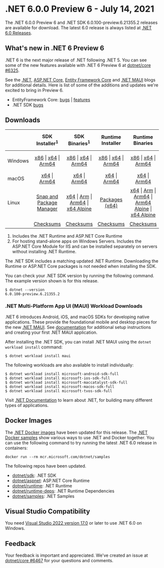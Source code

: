 # .NET 6.0.0 Preview 6 - July 14, 2021

The .NET 6.0.0 Preview 6 and .NET SDK 6.0.100-preview.6.21355.2 releases are available for download. The latest 6.0 release is always listed at [.NET 6.0 Releases](../README.md).

## What's new in .NET 6 Preview 6

.NET 6 is the next major release of .NET following .NET 5. You can see some of the new features available with .NET 6 Preview 6 at [dotnet/core #6325](https://github.com/dotnet/core/issues/6325).

See the [.NET][dotnet-blog], [ASP.NET Core][aspnet-blog], [Entity Framework Core][ef-blog] and [.NET MAUI][maui-blog] blogs for additional details.
Here is list of some of the additions and updates we're excited to bring in Preview 6.

* EntityFramework Core: [bugs][ef_bugs] | [features][ef_features]
* .NET SDK [bugs][sdk_bugs]

## Downloads

|           | SDK Installer<sup>1</sup>                        | SDK Binaries<sup>1</sup>                 | Runtime Installer                                        | Runtime Binaries                                 | ASP.NET Core Runtime           |Windows Desktop Runtime          |
| --------- | :------------------------------------------:     | :----------------------:                 | :---------------------------:                            | :-------------------------:                      | :-----------------:            | :-----------------:            |
| Windows   | [x86][dotnet-sdk-win-x86.exe] \| [x64][dotnet-sdk-win-x64.exe] \| [Arm64][dotnet-sdk-win-arm64.exe] | [x86][dotnet-sdk-win-x86.zip] \| [x64][dotnet-sdk-win-x64.zip] \|  [Arm64][dotnet-sdk-win-arm64.zip] | [x86][dotnet-runtime-win-x86.exe] \| [x64][dotnet-runtime-win-x64.exe] \| [Arm64][dotnet-runtime-win-arm64.exe] | [x86][dotnet-runtime-win-x86.zip] \| [x64][dotnet-runtime-win-x64.zip] \| [Arm64][dotnet-runtime-win-arm64.zip] | [x86][aspnetcore-runtime-win-x86.exe] \| [x64][aspnetcore-runtime-win-x64.exe] \|<br/> [Hosting Bundle][dotnet-hosting-win.exe]<sup>2</sup> | [x86][windowsdesktop-runtime-win-x86.exe] \| [x64][windowsdesktop-runtime-win-x64.exe] \| [Arm64][windowsdesktop-runtime-win-Arm64.exe] |
| macOS     | [x64][dotnet-sdk-osx-x64.pkg] \| [Arm64][dotnet-sdk-osx-arm64.pkg] | [x64][dotnet-sdk-osx-x64.tar.gz]  \| [Arm64][dotnet-sdk-osx-arm64.tar.gz]  | [x64][dotnet-runtime-osx-x64.pkg] \| [Arm64][dotnet-runtime-osx-arm64.pkg] | [x64][dotnet-runtime-osx-x64.tar.gz] \| [Arm64][dotnet-runtime-osx-arm64.tar.gz] | [x64][aspnetcore-runtime-osx-x64.tar.gz] \| [Arm64][aspnetcore-runtime-osx-arm64.tar.gz]  | - |<sup>1</sup>
| Linux     |  [Snap and Package Manager](../install.md) | [x64][dotnet-sdk-linux-x64.tar.gz] \| [Arm][dotnet-sdk-linux-arm.tar.gz] \| [Arm64][dotnet-sdk-linux-arm64.tar.gz] \| [x64 Alpine][dotnet-sdk-linux-musl-x64.tar.gz] | [Packages (x64)][linux-packages] | [x64][dotnet-runtime-linux-x64.tar.gz] \| [Arm][dotnet-runtime-linux-arm.tar.gz] \| [Arm64][dotnet-runtime-linux-arm64.tar.gz] \| [Arm64 Alpine][dotnet-runtime-linux-musl-arm64.tar.gz] \| [x64 Alpine][dotnet-runtime-linux-musl-x64.tar.gz] | [x64][aspnetcore-runtime-linux-x64.tar.gz]<sup>1</sup>  \| [Arm][aspnetcore-runtime-linux-arm.tar.gz] \| [Arm64][aspnetcore-runtime-linux-arm64.tar.gz]<sup>1</sup>  \| [x64 Alpine][aspnetcore-runtime-linux-musl-x64.tar.gz] \| [Arm64 Alpine][aspnetcore-runtime-linux-musl-arm64.tar.gz] | - | <sup>1</sup> |
|  | [Checksums][checksums-sdk]                             | [Checksums][checksums-sdk]                                      | [Checksums][checksums-runtime]                             | [Checksums][checksums-runtime]  | [Checksums][checksums-runtime]  | [Checksums][checksums-runtime]


1. Includes the .NET Runtime and ASP.NET Core Runtime
2. For hosting stand-alone apps on Windows Servers. Includes the ASP.NET Core Module for IIS and can be installed separately on servers without installing .NET Runtime.


The .NET SDK includes a matching updated .NET Runtime. Downloading the Runtime or ASP.NET Core packages is not needed when installing the SDK.

You can check your .NET SDK version by running the following command. The example version shown is for this release.

```console
$ dotnet --version
6.0.100-preview.6.21355.2
```

### .NET Multi-Platform App UI (MAUI) Workload Downloads

.NET 6 introduces Android, iOS, and macOS SDKs for developing native applications. These provide the foundational mobile and desktop pieces for the new [.NET MAUI](https://github.com/dotnet/maui). See [documentation](https://learn.microsoft.com/dotnet/maui/get-started/installation) for additional setup instructions and creating your first .NET MAUI application.

After installing the .NET SDK, you can install .NET MAUI using the `dotnet workload install` command:

```console
$ dotnet workload install maui
```

The following workloads are also available to install individually:

```console
$ dotnet workload install microsoft-android-sdk-full
$ dotnet workload install microsoft-ios-sdk-full
$ dotnet workload install microsoft-maccatalyst-sdk-full
$ dotnet workload install microsoft-macos-sdk-full
$ dotnet workload install microsoft-tvos-sdk-full
```


Visit [.NET Documentation](https://learn.microsoft.com/dotnet/core/) to learn about .NET, for building many different types of applications.


## Docker Images

The [.NET Docker images](https://hub.docker.com/_/microsoft-dotnet) have been updated for this release. The [.NET Docker samples](https://github.com/dotnet/dotnet-docker/blob/main/samples/README.md) show various ways to use .NET and Docker together. You can use the following command to try running the latest .NET 6.0 release in containers:

```console
docker run --rm mcr.microsoft.com/dotnet/samples
```

The following repos have been updated.

* [dotnet/sdk](https://github.com/dotnet/dotnet-docker/blob/main/README.sdk.md): .NET SDK
* [dotnet/aspnet](https://github.com/dotnet/dotnet-docker/blob/main/README.aspnet.md): ASP.NET Core Runtime
* [dotnet/runtime](https://github.com/dotnet/dotnet-docker/blob/main/README.runtime.md): .NET Runtime
* [dotnet/runtime-deps](https://github.com/dotnet/dotnet-docker/blob/main/README.runtime.md): .NET Runtime Dependencies
* [dotnet/samples](https://github.com/dotnet/dotnet-docker/blob/main/README.samples.md): .NET Samples


## Visual Studio Compatibility

You need [Visual Studio 2022 version 17.0](https://visualstudio.microsoft.com) or later to use .NET 6.0 on Windows.


## Feedback

Your feedback is important and appreciated. We've created an issue at [dotnet/core #6467](https://github.com/dotnet/core/issues/6467) for your questions and comments.

[blob-runtime]: https://dotnetcli.blob.core.windows.net/dotnet/Runtime/
[blob-sdk]: https://dotnetcli.blob.core.windows.net/dotnet/Sdk/
[release-notes]: https://github.com/dotnet/core/blob/main/release-notes/6.0/preview/6.0.0-preview.6.md

[checksums-runtime]: https://dotnetcli.blob.core.windows.net/dotnet/checksums/6.0.0-preview.6-sha.txt
[checksums-sdk]: https://dotnetcli.blob.core.windows.net/dotnet/checksums/6.0.0-preview.6-sha.txt

[linux-install]: https://learn.microsoft.com/dotnet/core/install/linux
[linux-setup]: https://github.com/dotnet/core/blob/main/Documentation/linux-setup.md

[dotnet-blog]:  https://devblogs.microsoft.com/dotnet/announcing-net-6-preview-6/
[aspnet-blog]: https://devblogs.microsoft.com/aspnet/asp-net-core-updates-in-net-6-preview-6
[maui-blog]: https://devblogs.microsoft.com/dotnet/announcing-net-maui-preview-6/
[ef-blog]: https://devblogs.microsoft.com/dotnet/announcing-entity-framework-core-6-0-preview-6-configure-conventions
[ef_bugs]: https://github.com/dotnet/efcore/issues?q=is%3Aissue+milestone%3A6.0.0-preview6+is%3Aclosed+label%3Atype-bug
[ef_features]: https://github.com/dotnet/efcore/issues?q=is%3Aissue+milestone%3A6.0.0-preview6+is%3Aclosed+label%3Atype-enhancement

[aspnet_bugs]: https://github.com/aspnet/AspNetCore/issues?q=is%3Aissue+milestone%3A6.0.0-preview6+label%3ADone+label%3Abug
[aspnet_features]: https://github.com/aspnet/AspNetCore/issues?q=is%3Aissue+milestone%3A6.0.0-preview6+label%3ADone+label%3Aenhancement
[runtime_bugs]: https://github.com/dotnet/runtime/issues?utf8=%E2%9C%93&q=is%3Aissue+milestone%3A6.0+label%3Abug+
[runtime_features]: https://github.com/dotnet/runtime/issues?q=is%3Aissue+milestone%3A6.0+label%3Aenhancement

[sdk_bugs]: https://github.com/dotnet/sdk/issues?q=is%3Aissue+is%3Aclosed+milestone%3A6.0.1xx
[linux-packages]: ../install-linux.md


[//]: # ( Runtime 6.0.0-preview.6.21352.12)
[dotnet-runtime-linux-arm.tar.gz]: https://download.visualstudio.microsoft.com/download/pr/8338df6d-f649-447f-8998-e393c63c6645/19f0f84b693fc54222b50870baca4899/dotnet-runtime-6.0.0-preview.6.21352.12-linux-arm.tar.gz
[dotnet-runtime-linux-arm64.tar.gz]: https://download.visualstudio.microsoft.com/download/pr/28b6d195-c69d-445a-b1c1-821e1a1cd8a1/6c85254b5cd005094a41ebd56774d4e5/dotnet-runtime-6.0.0-preview.6.21352.12-linux-arm64.tar.gz
[dotnet-runtime-linux-musl-arm.tar.gz]: https://download.visualstudio.microsoft.com/download/pr/a5dbb2b9-ee75-4863-9495-a3b725023b0b/97d974fbe72d6c4515a2f93a88244ddf/dotnet-runtime-6.0.0-preview.6.21352.12-linux-musl-arm.tar.gz
[dotnet-runtime-linux-musl-arm64.tar.gz]: https://download.visualstudio.microsoft.com/download/pr/b1434d75-89c3-4b52-9a43-870c0a017897/6c50fdffdc2bd153c809e8dad409c9fe/dotnet-runtime-6.0.0-preview.6.21352.12-linux-musl-arm64.tar.gz
[dotnet-runtime-linux-musl-x64.tar.gz]: https://download.visualstudio.microsoft.com/download/pr/026cb7b2-fe95-4234-878e-410f678112f9/659fe44ad45762b42a13e66dd2795028/dotnet-runtime-6.0.0-preview.6.21352.12-linux-musl-x64.tar.gz
[dotnet-runtime-linux-x64.tar.gz]: https://download.visualstudio.microsoft.com/download/pr/841cf439-e6c6-4164-ae75-e4f1f3aafe0c/fd64b0395f6f0dee9ed184d918e49cd7/dotnet-runtime-6.0.0-preview.6.21352.12-linux-x64.tar.gz
[dotnet-runtime-osx-arm64.pkg]: https://download.visualstudio.microsoft.com/download/pr/3e5fcfb9-e470-4989-9677-39dc2fafd154/6b2a23abd069560e975e4c517df7b74c/dotnet-runtime-6.0.0-preview.6.21352.12-osx-arm64.pkg
[dotnet-runtime-osx-arm64.tar.gz]: https://download.visualstudio.microsoft.com/download/pr/e6e0f9af-9d3a-4a31-b260-666b0b3e4221/51b3052f9c84277b38578c5d7281dc4a/dotnet-runtime-6.0.0-preview.6.21352.12-osx-arm64.tar.gz
[dotnet-runtime-osx-x64.pkg]: https://download.visualstudio.microsoft.com/download/pr/fd4e78c4-eb09-4e98-9a60-0cf796a8af20/1095c137d3801cffaa6ada35eae0c1a3/dotnet-runtime-6.0.0-preview.6.21352.12-osx-x64.pkg
[dotnet-runtime-osx-x64.tar.gz]: https://download.visualstudio.microsoft.com/download/pr/67ae4f96-a7b5-49e3-809d-50de8e771c0f/ef5e3b6a1ff3abcf881b7ae880253469/dotnet-runtime-6.0.0-preview.6.21352.12-osx-x64.tar.gz
[dotnet-runtime-win-arm64.exe]: https://download.visualstudio.microsoft.com/download/pr/e40dee15-1d90-4917-8a41-d5ce3f218407/4b412277f3b9c39e9288bb4020240546/dotnet-runtime-6.0.0-preview.6.21352.12-win-arm64.exe
[dotnet-runtime-win-arm64.zip]: https://download.visualstudio.microsoft.com/download/pr/b68e27f8-d382-40f6-adc9-17aa1013925d/7cbd7bb99d2f181c40290b97018071b5/dotnet-runtime-6.0.0-preview.6.21352.12-win-arm64.zip
[dotnet-runtime-win-x64.exe]: https://download.visualstudio.microsoft.com/download/pr/d8031c86-e522-40eb-8c5e-edffcd711268/1880257fd9d1cdff0d3d4733c7246376/dotnet-runtime-6.0.0-preview.6.21352.12-win-x64.exe
[dotnet-runtime-win-x64.zip]: https://download.visualstudio.microsoft.com/download/pr/7282c65e-b906-48b7-b8f7-6bf3a6f980f0/ca7af999c52955ffdc45300b1de97a08/dotnet-runtime-6.0.0-preview.6.21352.12-win-x64.zip
[dotnet-runtime-win-x86.exe]: https://download.visualstudio.microsoft.com/download/pr/547ecbd0-9861-4ad1-beab-cfb256c2d212/f1e11ce269c7e8b8d91139075cde2d59/dotnet-runtime-6.0.0-preview.6.21352.12-win-x86.exe
[dotnet-runtime-win-x86.zip]: https://download.visualstudio.microsoft.com/download/pr/fa4333d5-b145-4bd1-b86d-101e758ff253/3b813e4a0f98fcc4f9f0930ab43a26df/dotnet-runtime-6.0.0-preview.6.21352.12-win-x86.zip

[//]: # ( WindowsDesktop 6.0.0-preview.6.21353.1)
[windowsdesktop-runtime-win-arm64.exe]: https://download.visualstudio.microsoft.com/download/pr/7c074ee8-043b-4f50-a135-e198b4a26bb2/fc4e30c8c0a7266cc92fbe7221173fad/windowsdesktop-runtime-6.0.0-preview.6.21353.1-win-arm64.exe
[windowsdesktop-runtime-win-x64.exe]: https://download.visualstudio.microsoft.com/download/pr/b6bef7e7-7d36-41fa-a937-119a786bdae3/b8251935ec30137f6d83dab3e6f1f12c/windowsdesktop-runtime-6.0.0-preview.6.21353.1-win-x64.exe
[windowsdesktop-runtime-win-x86.exe]: https://download.visualstudio.microsoft.com/download/pr/14c95c30-bc3b-43d9-b569-4e388ab7ab19/2e3b68dc6ee53a6aab3f71ad891215d3/windowsdesktop-runtime-6.0.0-preview.6.21353.1-win-x86.exe

[//]: # ( ASP 6.0.0-preview.6.21355.2)
[aspnetcore-runtime-linux-arm.tar.gz]: https://download.visualstudio.microsoft.com/download/pr/fead33a0-bfa8-4a3c-93c2-fa6dcd7fce47/11681525584ed1a381ecae3536693250/aspnetcore-runtime-6.0.0-preview.6.21355.2-linux-arm.tar.gz
[aspnetcore-runtime-linux-arm64.tar.gz]: https://download.visualstudio.microsoft.com/download/pr/7535469b-06d6-407d-b751-732ba8ba12d2/9ae4e842565ae3c50e5c2673c06bbe37/aspnetcore-runtime-6.0.0-preview.6.21355.2-linux-arm64.tar.gz
[aspnetcore-runtime-linux-musl-arm.tar.gz]: https://download.visualstudio.microsoft.com/download/pr/ff9927bd-791b-4d24-9a0c-efb0ed21fef2/655e8c11a83cf865400654fc473b3f8b/aspnetcore-runtime-6.0.0-preview.6.21355.2-linux-musl-arm.tar.gz
[aspnetcore-runtime-linux-musl-arm64.tar.gz]: https://download.visualstudio.microsoft.com/download/pr/bab174a9-3aef-467a-82d3-3fec5a8e562a/ea80ec9fb413a934e5b8f4d2e60ec5c7/aspnetcore-runtime-6.0.0-preview.6.21355.2-linux-musl-arm64.tar.gz
[aspnetcore-runtime-linux-musl-x64.tar.gz]: https://download.visualstudio.microsoft.com/download/pr/0678c787-648a-4385-9b33-af728cba9e0b/56171f0269e38da631bf1ed416edb7d9/aspnetcore-runtime-6.0.0-preview.6.21355.2-linux-musl-x64.tar.gz
[aspnetcore-runtime-linux-x64.tar.gz]: https://download.visualstudio.microsoft.com/download/pr/24e3144f-550d-49a2-bb40-8fb06aaf29a8/300b021763dbff231af63adb28ec6abd/aspnetcore-runtime-6.0.0-preview.6.21355.2-linux-x64.tar.gz
[aspnetcore-runtime-osx-arm64.tar.gz]: https://download.visualstudio.microsoft.com/download/pr/3830a164-7a1d-43b9-ad38-175f11a3731c/2f9e05c8da288e93154810154616dfa2/aspnetcore-runtime-6.0.0-preview.6.21355.2-osx-arm64.tar.gz
[aspnetcore-runtime-osx-x64.tar.gz]: https://download.visualstudio.microsoft.com/download/pr/392fdec4-7fee-4b86-9497-c1f63eb87acb/e5c215160b9e93e43f581e59bff87c9d/aspnetcore-runtime-6.0.0-preview.6.21355.2-osx-x64.tar.gz
[aspnetcore-runtime-win-arm64.zip]: https://download.visualstudio.microsoft.com/download/pr/72a69c8a-e91c-4328-8cb1-699af101fe9f/19354d5c08dadc1812115a21e18655ce/aspnetcore-runtime-6.0.0-preview.6.21355.2-win-arm64.zip
[aspnetcore-runtime-win-x64.exe]: https://download.visualstudio.microsoft.com/download/pr/02355756-f7fc-43fc-a752-e7dbf3098b1c/4972c4b8b2973b00042a11d39a2d3d10/aspnetcore-runtime-6.0.0-preview.6.21355.2-win-x64.exe
[aspnetcore-runtime-win-x64.zip]: https://download.visualstudio.microsoft.com/download/pr/706b6612-e557-432b-88ea-96d13e2af5a3/f00c6537f1a7711138216555797d6833/aspnetcore-runtime-6.0.0-preview.6.21355.2-win-x64.zip
[aspnetcore-runtime-win-x86.exe]: https://download.visualstudio.microsoft.com/download/pr/1bfa5cd7-d533-4457-90c4-e412610464d0/7b3fc132d204581a9d0f2c809e5b837f/aspnetcore-runtime-6.0.0-preview.6.21355.2-win-x86.exe
[aspnetcore-runtime-win-x86.zip]: https://download.visualstudio.microsoft.com/download/pr/5062e035-1f6f-48af-88b1-51ff3a67f7fc/fea719da53e107752b6d1c7e2001f758/aspnetcore-runtime-6.0.0-preview.6.21355.2-win-x86.zip
[dotnet-hosting-win.exe]: https://download.visualstudio.microsoft.com/download/pr/cf05db87-6052-43ae-8cda-c0aaf1e455d9/a09408560e38c80529d42bbf1bdf552b/dotnet-hosting-6.0.0-preview.6.21355.2-win.exe

[//]: # ( SDK 6.0.100-preview.6.21355.2 )
[dotnet-sdk-linux-arm.tar.gz]: https://download.visualstudio.microsoft.com/download/pr/5aed712c-c0bc-43fd-9fca-9483af66c8f1/66093c96a21248ee1ec77110478d13b3/dotnet-sdk-6.0.100-preview.6.21355.2-linux-arm.tar.gz
[dotnet-sdk-linux-arm64.tar.gz]: https://download.visualstudio.microsoft.com/download/pr/8a6a12fc-35bb-47ca-9353-b1e97d569382/61221db91a720e7ae5833460f2ea53d2/dotnet-sdk-6.0.100-preview.6.21355.2-linux-arm64.tar.gz
[dotnet-sdk-linux-musl-arm.tar.gz]: https://download.visualstudio.microsoft.com/download/pr/7f8958ec-0b14-4bc9-9519-41864d501b26/0fd817bc76e6ae0ad5b4a2f3549a3c75/dotnet-sdk-6.0.100-preview.6.21355.2-linux-musl-arm.tar.gz
[dotnet-sdk-linux-musl-arm64.tar.gz]: https://download.visualstudio.microsoft.com/download/pr/0ff6fc52-91f0-4aa5-baa8-e2d4cf46b3e2/40b9c873ac7c37d578a4f3795758651c/dotnet-sdk-6.0.100-preview.6.21355.2-linux-musl-arm64.tar.gz
[dotnet-sdk-linux-musl-x64.tar.gz]: https://download.visualstudio.microsoft.com/download/pr/41ee1046-a104-4983-82c3-1a33f6b85e31/658fc456b3b8b4435f7556a2c5d5f16d/dotnet-sdk-6.0.100-preview.6.21355.2-linux-musl-x64.tar.gz
[dotnet-sdk-linux-x64.tar.gz]: https://download.visualstudio.microsoft.com/download/pr/45f9f84c-dbe6-458e-bea1-c1e931802486/995edcbcd852a07b0a285626f30afb33/dotnet-sdk-6.0.100-preview.6.21355.2-linux-x64.tar.gz
[dotnet-sdk-linux-x64.zip]: https://download.visualstudio.microsoft.com/download/pr/494d6cb2-7c5d-4fa6-a1c2-5b76762be9eb/17cd976b4fedc3e2ddeeb0910031ccde/dotnet-sdk-6.0.100-preview.6.21355.2-linux-x64.zip
[dotnet-sdk-osx-arm64.pkg]: https://download.visualstudio.microsoft.com/download/pr/10bb818e-3d14-435c-a76b-40da0a8c561a/616dd2f1d72c8725270530bf67907068/dotnet-sdk-6.0.100-preview.6.21355.2-osx-arm64.pkg
[dotnet-sdk-osx-arm64.tar.gz]: https://download.visualstudio.microsoft.com/download/pr/fd0b8343-1875-4ffc-aab6-00d57ac223a2/00d7942d7ed9c4333f6f0be9d9678e60/dotnet-sdk-6.0.100-preview.6.21355.2-osx-arm64.tar.gz
[dotnet-sdk-osx-x64.pkg]: https://download.visualstudio.microsoft.com/download/pr/767abef9-9636-47a7-9929-6ac4201b6837/95c3c13e937efb01255843a6d4adf9ed/dotnet-sdk-6.0.100-preview.6.21355.2-osx-x64.pkg
[dotnet-sdk-osx-x64.tar.gz]: https://download.visualstudio.microsoft.com/download/pr/fb01b89f-c07d-4e3f-b9c1-a8d3a074f290/4df3bd673a530e8febcf0089dc698106/dotnet-sdk-6.0.100-preview.6.21355.2-osx-x64.tar.gz
[dotnet-sdk-win-arm64.exe]: https://download.visualstudio.microsoft.com/download/pr/af2fcf31-22b3-43c9-b127-d3d2569a4e76/396c947b23cd32f49e2cb12321321d65/dotnet-sdk-6.0.100-preview.6.21355.2-win-arm64.exe
[dotnet-sdk-win-arm64.zip]: https://download.visualstudio.microsoft.com/download/pr/96dfe5eb-3837-4541-8878-7258647e8fd7/d90954b202dd3bbb0608fc68080a0bfb/dotnet-sdk-6.0.100-preview.6.21355.2-win-arm64.zip
[dotnet-sdk-win-x64.exe]: https://download.visualstudio.microsoft.com/download/pr/9da8718a-a4cf-42dc-a86c-1ea648acf136/73e158f3e4dfb1446595d0dba5b6343a/dotnet-sdk-6.0.100-preview.6.21355.2-win-x64.exe
[dotnet-sdk-win-x64.zip]: https://download.visualstudio.microsoft.com/download/pr/a83c721e-ae81-4d88-9c3e-239e08e664be/ef2e40c18b8f87611477376bc3f6a8e5/dotnet-sdk-6.0.100-preview.6.21355.2-win-x64.zip
[dotnet-sdk-win-x86.exe]: https://download.visualstudio.microsoft.com/download/pr/8598c905-5911-4f50-9e8b-1f4dc53d213c/5f57f06cc04861b2f01ded57de212636/dotnet-sdk-6.0.100-preview.6.21355.2-win-x86.exe
[dotnet-sdk-win-x86.zip]: https://download.visualstudio.microsoft.com/download/pr/6395e8ff-c40e-450b-a663-23aa1b29c19f/516ced1b50fba44e17e5d1cc0bea981d/dotnet-sdk-6.0.100-preview.6.21355.2-win-x86.zip


[//]: # ( Symbols )
